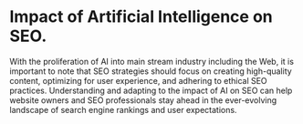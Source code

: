 # Impact of Artificial Intelligence on  SEO.

With the proliferation of AI into main stream industry including the Web, it is important to note that SEO strategies should focus on creating high-quality content, optimizing for user experience, and adhering to ethical SEO practices. Understanding and adapting to the impact of AI on SEO can help website owners and SEO professionals stay ahead in the ever-evolving landscape of search engine rankings and user expectations.

